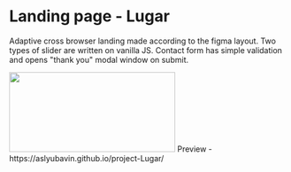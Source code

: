 # Landing page - Lugar
Adaptive cross browser landing made according to the figma layout. Two types of slider are written on vanilla JS. Contact form has simple validation and opens "thank you" modal window on submit.

<img src="preview.gif" width="300" height="144" />
Preview - https://aslyubavin.github.io/project-Lugar/
